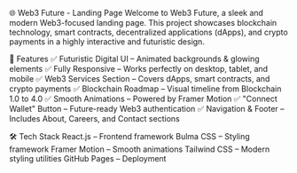 🌐 Web3 Future - Landing Page
Welcome to Web3 Future, a sleek and modern Web3-focused landing page. This project showcases blockchain technology, smart contracts, decentralized applications (dApps), and crypto payments in a highly interactive and futuristic design.


📌 Features
✅ Futuristic Digital UI – Animated backgrounds & glowing elements
✅ Fully Responsive – Works perfectly on desktop, tablet, and mobile
✅ Web3 Services Section – Covers dApps, smart contracts, and crypto payments
✅ Blockchain Roadmap – Visual timeline from Blockchain 1.0 to 4.0
✅ Smooth Animations – Powered by Framer Motion
✅ "Connect Wallet" Button – Future-ready Web3 authentication
✅ Navigation & Footer – Includes About, Careers, and Contact sections

🛠 Tech Stack
React.js – Frontend framework
Bulma CSS – Styling framework
Framer Motion – Smooth animations
Tailwind CSS – Modern styling utilities
GitHub Pages – Deployment









